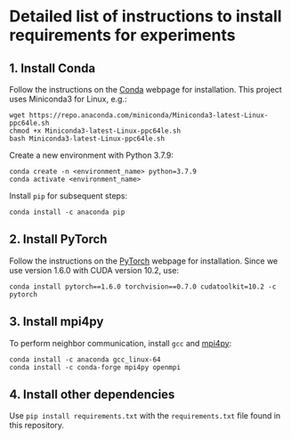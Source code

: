 # Detailed list of instructions to install requirements for experiments

## 1. Install Conda

Follow the instructions on the [Conda](https://docs.conda.io/projects/conda/en/latest/user-guide/install/index.html) webpage for installation. This project uses Miniconda3 for Linux, e.g.:

```
wget https://repo.anaconda.com/miniconda/Miniconda3-latest-Linux-ppc64le.sh
chmod +x Miniconda3-latest-Linux-ppc64le.sh
bash Miniconda3-latest-Linux-ppc64le.sh
```

Create a new environment with Python 3.7.9:

```
conda create -n <environment_name> python=3.7.9
conda activate <environment_name>
```

Install `pip` for subsequent steps:

```
conda install -c anaconda pip
```

## 2. Install PyTorch

Follow the instructions on the [PyTorch](https://pytorch.org/get-started/previous-versions/) webpage for installation. Since we use version 1.6.0 with CUDA version 10.2, use:

```
conda install pytorch==1.6.0 torchvision==0.7.0 cudatoolkit=10.2 -c pytorch
```

## 3. Install mpi4py

To perform neighbor communication, install `gcc` and [mpi4py](https://mpi4py.readthedocs.io/en/stable/install.html):

```
conda install -c anaconda gcc_linux-64
conda install -c conda-forge mpi4py openmpi
```

## 4. Install other dependencies

Use `pip install requirements.txt` with the `requirements.txt` file found in this repository.